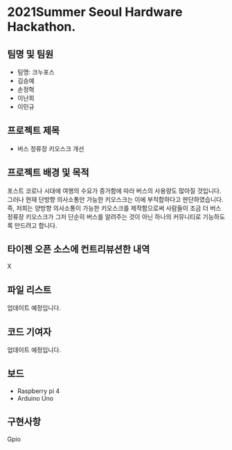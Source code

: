 # 2021Summer Seoul Hardware Hackathon.
## 팀명 및 팀원
- 팀명: 크누포스 
- 김승예
- 손정혁
- 이난희
- 이민규
## 프로젝트 제목
- 버스 정류장 키오스크 개선

## 프로젝트 배경 및 목적
포스트 코로나 시대에 여행의 수요가 증가함에 따라 버스의 사용량도 많아질 것입니다. <br> 그러나 현재 단방향 의사소통만 가능한 키오스크는 이에 부적합하다고 판단하였습니다. <br> 즉, 저희는 양방향 의사소통이 가능한 키오스크를 제작함으로써 사람들이 조금 더 버스정류장 키오스크가 그저 단순히 버스를 알려주는 것이 아닌 하나의 커뮤니티로 기능하도록 만드려고 합니다.

## 타이젠 오픈 소스에 컨트리뷰션한 내역
X

## 파일 리스트
업데이트 예정입니다.
## 코드 기여자
업데이트 예정입니다.
## 보드
- Raspberry pi 4
- Arduino Uno
## 구현사항
Gpio

